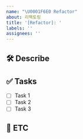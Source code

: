 ```yaml
---
name: "\U0001F6E0️ Refactor"
about: 리팩토링
title: '[Refactor]: '
labels: ''
assignees: ''
---
```


<!-- 작업자는 이슈 생성 후 우측의 Github Labels & Assignee를 설정해 주세요. -->

## 🛠️ Describe

<!-- 왜 리팩토링을 해야 하는지 이유를 작성해 주세요. 자세히 적을수록 좋아요 ! -->

## ✅ Tasks

<!-- 해야 하는 일에 대한 Tasks를 작성해 주세요. 세분화해서 작성하면 더 좋아요 ! -->

- [ ] Task 1
- [ ] Task 2
- [ ] Task 3

## 💬 ETC

<!-- 작업과 관련된 추가 정보나 참고 사항 등 더 전달할 내용이 있다면 여기에 작성해 주세요. -->
